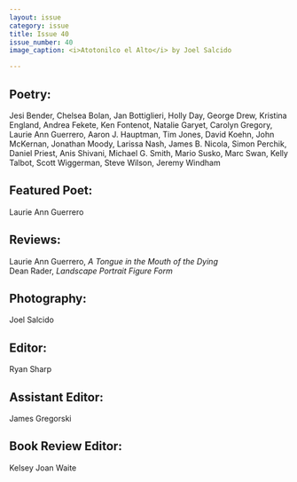 ```yaml
---
layout: issue
category: issue
title: Issue 40
issue_number: 40
image_caption: <i>Atotonilco el Alto</i> by Joel Salcido  

---
```


## Poetry:
Jesi Bender, Chelsea Bolan, Jan Bottiglieri, Holly Day, George Drew, Kristina England, Andrea Fekete, Ken Fontenot, Natalie Garyet, Carolyn Gregory, Laurie Ann Guerrero, Aaron J. Hauptman, Tim Jones, David Koehn, John McKernan, Jonathan Moody, Larissa Nash, James B. Nicola, Simon Perchik, Daniel Priest, Anis Shivani, Michael G. Smith, Mario Susko, Marc Swan, Kelly Talbot, Scott Wiggerman, Steve Wilson, Jeremy Windham  

## Featured Poet:
Laurie Ann Guerrero  

## Reviews:
Laurie Ann Guerrero, *A Tongue in the Mouth of the Dying*  
Dean Rader, *Landscape Portrait Figure Form*  

## Photography:
Joel Salcido  

## Editor:
Ryan Sharp  

## Assistant Editor:
James Gregorski  

## Book Review Editor:
Kelsey Joan Waite  
